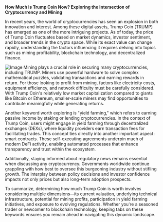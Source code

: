 **How Much Is Trump Coin Now? Exploring the Intersection of Cryptocurrency and Mining**

In recent years, the world of cryptocurrencies has seen an explosion in both innovation and interest. Among these digital assets, Trump Coin (TRUMP) has emerged as one of the more intriguing projects. As of today, the price of Trump Coin fluctuates based on market dynamics, investor sentiment, and broader trends in the crypto space. While its exact value can change rapidly, understanding the factors influencing it requires delving into topics such as mining profitability, blockchain technology, and decentralized finance.


![Image](https://github.com/user-attachments/assets/31692037-0104-4703-abd1-696b6a7dd41b)
Mining plays a crucial role in securing many cryptocurrencies, including TRUMP. Miners use powerful hardware to solve complex mathematical puzzles, validating transactions and earning rewards in return. For those looking to profit from mining, factors like electricity costs, equipment efficiency, and network difficulty must be carefully considered. With Trump Coin's relatively low market capitalization compared to giants like Bitcoin or Ethereum, smaller-scale miners may find opportunities to contribute meaningfully while generating returns.

Another keyword worth exploring is "yield farming," which refers to earning passive income by staking or lending cryptocurrencies. In the context of Trump Coin, users might engage in yield farming through decentralized exchanges (DEXs), where liquidity providers earn transaction fees for facilitating trades. This concept ties directly into another important aspect: smart contracts. These self-executing agreements underpin much of modern DeFi activity, enabling automated processes that enhance transparency and trust within the ecosystem.

Additionally, staying informed about regulatory news remains essential when discussing any cryptocurrency. Governments worldwide continue grappling with how best to oversee this burgeoning industry without stifling growth. The interplay between policy decisions and investor confidence impacts not only prices but also long-term adoption prospects.

To summarize, determining how much Trump Coin is worth involves considering multiple dimensions—its current valuation, underlying technical infrastructure, potential for mining profits, participation in yield farming initiatives, and exposure to evolving regulations. Whether you're a seasoned trader or newcomer to blockchain technology, keeping tabs on these keywords ensures you remain ahead in navigating this dynamic landscape.